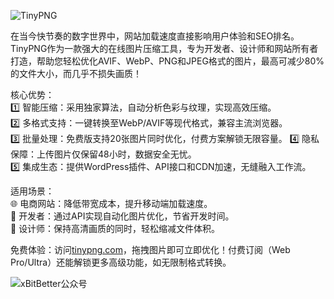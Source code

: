![TinyPNG](https://github.com/user-attachments/assets/1a24bd18-8d19-47dc-92e7-7950bfd1ed6b)

在当今快节奏的数字世界中，网站加载速度直接影响用户体验和SEO排名。TinyPNG作为一款强大的在线图片压缩工具，专为开发者、设计师和网站所有者打造，帮助您轻松优化AVIF、WebP、PNG和JPEG格式的图片，最高可减少80%的文件大小，而几乎不损失画质！  

核心优势：  
 1️⃣ 智能压缩：采用独家算法，自动分析色彩与纹理，实现高效压缩。  
 2️⃣ 多格式支持：一键转换至WebP/AVIF等现代格式，兼容主流浏览器。  
 3️⃣ 批量处理：免费版支持20张图片同时优化，付费方案解锁无限容量。 
 4️⃣ 隐私保障：上传图片仅保留48小时，数据安全无忧。  
 5️⃣ 集成生态：提供WordPress插件、API接口和CDN加速，无缝融入工作流。  

适用场景：  
🌐 电商网站：降低带宽成本，提升移动端加载速度。  
📱 开发者：通过API实现自动化图片优化，节省开发时间。  
🎨 设计师：保持高清画质的同时，轻松缩减文件体积。  

免费体验：访问[tinypng.com](https://tinypng.com "tinypng.com")，拖拽图片即可立即优化！付费订阅（Web Pro/Ultra）还能解锁更多高级功能，如无限制格式转换。  

![xBitBetter公众号](https://dotneteye.github.io/xbitbetter.png "xBitBetter公众号")